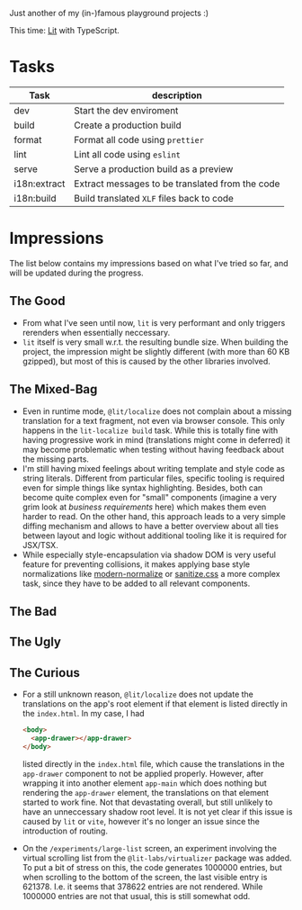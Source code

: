 Just another of my (in-)famous playground projects :)

This time: [Lit](https://lit.dev) with TypeScript.

# Tasks

| Task         | description                                     |
| ------------ | ----------------------------------------------- |
| dev          | Start the dev enviroment                        |
| build        | Create a production build                       |
| format       | Format all code using `prettier`                |
| lint         | Lint all code using `eslint`                    |
| serve        | Serve a production build as a preview           |
| i18n:extract | Extract messages to be translated from the code |
| i18n:build   | Build translated `XLF` files back to code       |

# Impressions

The list below contains my impressions based on what I've tried so far, and will be updated during the progress.

## The Good

- From what I've seen until now, `lit` is very performant and only triggers rerenders when essentially neccessary.
- `lit` itself is very small w.r.t. the resulting bundle size. When building the project, the impression might be slightly different (with more than 60 KB gzipped), but most of this is caused by the other libraries involved.

## The Mixed-Bag

- Even in runtime mode, `@lit/localize` does not complain about a missing translation for a text fragment, not even via browser console. This only happens in the `lit-localize build` task. While this is totally fine with having progressive work in mind (translations might come in deferred) it may become problematic when testing without having feedback about the missing parts.
- I'm still having mixed feelings about writing template and style code as string literals. Different from particular files, specific tooling is required even for simple things like syntax highlighting. Besides, both can become quite complex even for "small" components (imagine a very grim look at _business requirements_ here) which makes them even harder to read. On the other hand, this approach leads to a very simple diffing mechanism and allows to have a better overview about all ties between layout and logic without additional tooling like it is required for JSX/TSX.
- While especially style-encapsulation via shadow DOM is very useful feature for preventing collisions, it makes applying base style normalizations like [modern-normalize](https://github.com/sindresorhus/modern-normalize) or [sanitize.css](https://github.com/csstools/sanitize.css) a more complex task, since they have to be added to all relevant components.

## The Bad

## The Ugly

## The Curious

- For a still unknown reason, `@lit/localize` does not update the translations on the app's root element if that element is listed directly in the `index.html`. In my case, I had

  ```html
  <body>
    <app-drawer></app-drawer>
  </body>
  ```

  listed directly in the `index.html` file, which cause the translations in the `app-drawer` component to not be applied properly. However, after wrapping it into another element `app-main` which does nothing but rendering the `app-drawer` element, the translations on that element started to work fine. Not that devastating overall, but still unlikely to have an unneccessary shadow root level. It is not yet clear if this issue is caused by `lit` or `vite`, however it's no longer an issue since the introduction of routing.

- On the `/experiments/large-list` screen, an experiment involving the virtual scrolling list from the `@lit-labs/virtualizer` package was added. To put a bit of stress on this, the code generates 1000000 entries, but when scrolling to the bottom of the screen, the last visible entry is 621378. I.e. it seems that 378622 entries are not rendered. While 1000000 entries are not that usual, this is still somewhat odd.
